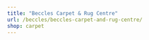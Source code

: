```yaml
---
title: "Beccles Carpet & Rug Centre"
url: /beccles/beccles-carpet-and-rug-centre/
shop: carpet
---
```

